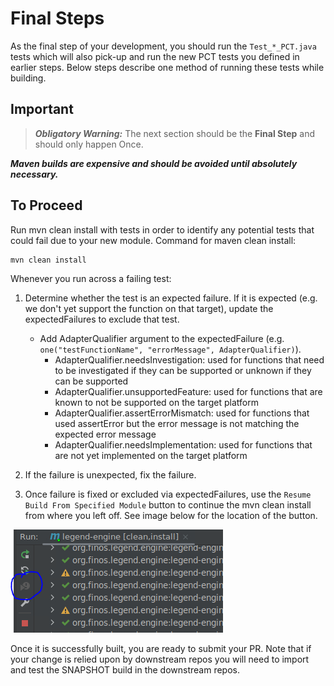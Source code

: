 # Final Steps
As the final step of your development, you should run the ```Test_*_PCT.java``` tests which will also pick-up and run the new PCT tests you
defined in earlier steps. Below steps describe one method of running these tests while building.

## Important
> **_Obligatory Warning:_**
The next section should be the **Final Step** and should only happen Once. 
> 
***Maven builds are expensive and should be avoided until absolutely necessary.***

## To Proceed
Run mvn clean install with tests in order to identify any potential tests that could fail due to your new module.
Command for maven clean install:
```
mvn clean install
```

Whenever you run across a failing test:
1. Determine whether the test is an expected failure. If it is expected (e.g. we don't yet support the function on that target),
update the expectedFailures to exclude that test.
   - Add AdapterQualifier argument to the expectedFailure (e.g. `one("testFunctionName", "errorMessage", AdapterQualifier)`).
     - AdapterQualifier.needsInvestigation: used for functions that need to be investigated if they can be supported or unknown if they can be supported
     - AdapterQualifier.unsupportedFeature: used for functions that are known to not be supported on the target platform
     - AdapterQualifier.assertErrorMismatch: used for functions that used assertError but the error message is not matching the expected error message
     - AdapterQualifier.needsImplementation: used for functions that are not yet implemented on the target platform

2. If the failure is unexpected, fix the failure. 

3. Once failure is fixed or excluded via expectedFailures, use the ```Resume Build From Specified Module``` button
   to continue the mvn clean install from where you left off. See image below for the location of the button.

![ResumeBuild](assets/resumeBuildbutton.PNG)

Once it is successfully built, you are ready to submit your PR. Note that if your change is relied upon by downstream repos you 
will need to import and test the SNAPSHOT build in the downstream repos. 



